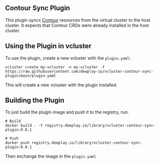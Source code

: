 ## Contour Sync Plugin

This plugin syncs [Contour](https://projectcontour.io/) resources from the virtual cluster to the host cluster. It expects that Contour CRDs were already installed in the host cluster.

## Using the Plugin in vcluster

To use the plugin, create a new vcluster with the `plugin.yaml`:

```
vcluster create my-vcluster -n my-vcluster -f https://raw.githubusercontent.com/deeplay-io/vcluster-contour-sync-plugin/main/plugin.yaml
```

This will create a new vcluster with the plugin installed.

## Building the Plugin

To just build the plugin image and push it to the registry, run:

```
# Build
docker build . -t registry.deeplay.io/library/vcluster-contour-sync-plugin:0.0.1

# Push
docker push registry.deeplay.io/library/vcluster-contour-sync-plugin:0.0.1
```

Then exchange the image in the `plugin.yaml`
